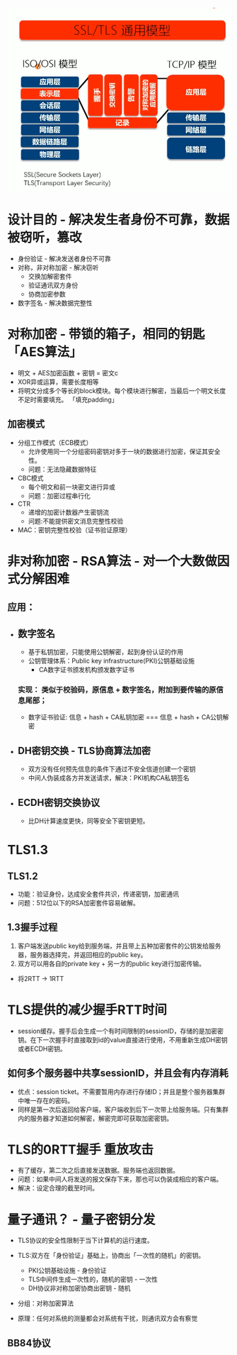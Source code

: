 ![](/image/d89d1b4759fcadca1faf5e7861a7706.png)

# 设计目的 - 解决发生者身份不可靠，数据被窃听，篡改
- 身份验证 - 解决发送者身份不可靠
- 对称，非对称加密 - 解决窃听
  - 交换加解密套件
  - 验证通讯双方身份
  - 协商加密参数
- 数字签名 - 解决数据完整性

# 对称加密 - 带锁的箱子，相同的钥匙「AES算法」
- 明文 + AES加密函数 + 密钥 = 密文c
- XOR异或运算，需要长度相等
- 将明文分成多个等长的block模块。每个模块进行解密，当最后一个明文长度不足时需要填充。 「填充padding」

## 加密模式
- 分组工作模式（ECB模式）
  - 允许使用同一个分组密码密钥对多于一块的数据进行加密，保证其安全性。
  - 问题：无法隐藏数据特征
- CBC模式
  - 每个明文和前一块密文进行异或
  - 问题：加密过程串行化
- CTR
  - 递增的加密计数器产生密钥流
  - 问题:不能提供密文消息完整性校验
- MAC：密钥完整性校验（证书验证原理）

# 非对称加密 - RSA算法 - 对一个大数做因式分解困难

## 应用：
- ## 数字签名
  - 基于私钥加密，只能使用公钥解密，起到身份认证的作用
  - 公钥管理体系：Public key infrastructure(PKI)公钥基础设施
    - CA数字证书颁发机构颁发数字证书
  
  ### 实现： 类似于校验码，原信息 + 数字签名，附加到要传输的原信息尾部；

  - 数字证书验证: 信息 + hash + CA私钥加密 === 信息 + hash + CA公钥解密
- ## DH密钥交换 - TLS协商算法加密
  - 双方没有任何预先信息的条件下通过不安全信道创建一个密钥
  - 中间人伪装成各方并发送请求，解决：PKI机构CA私钥签名

- ## ECDH密钥交换协议
  - 比DH计算速度更快，同等安全下密钥更短。

# TLS1.3

## TLS1.2
- 功能：验证身份，达成安全套件共识，传递密钥，加密通讯
- 问题：512位以下的RSA加密套件容易破解。

## 1.3握手过程
1. 客户端发送public key给到服务端，并且带上五种加密套件的公钥发给服务器，服务器选择完，并返回相应的public key。
2. 双方可以用各自的private key + 另一方的public key进行加密传输。

- 将2RTT -> 1RTT


# TLS提供的减少握手RTT时间
- session缓存。握手后会生成一个有时间限制的sessionID，存储的是加密密钥。在下一次握手时直接取到id的value直接进行使用，不用重新生成DH密钥或者ECDH密钥。

## 如何多个服务器中共享sessionID，并且会有内存消耗
- 优点：session ticket。不需要暂用内存进行存储ID；并且是整个服务器集群中唯一存在的密码。
- 同样是第一次后返回给客户端，客户端收到后下一次带上给服务端。只有集群内的服务器才知道如何解密，解密完即可获取加密密钥。

# TLS的0RTT握手 重放攻击
- 有了缓存，第二次之后直接发送数据。服务端也返回数据。
- 问题：如果中间人将发送的报文保存下来，那也可以伪装成相应的客户端。
- 解决：设定合理的截至时间。

# 量子通讯？ - 量子密钥分发
- TLS协议的安全性限制于当下计算机的运行速度。
- TLS:双方在「身份验证」基础上，协商出「一次性的随机」的密钥。
  - PKI公钥基础设施 - 身份验证
  - TLS中间件生成一次性的，随机的密钥 - 一次性
  - DH协议非对称加密协商出密钥 - 随机
- 分组：对称加密算法

- 原理：任何对系统的测量都会对系统有干扰，则通讯双方会有察觉

## BB84协议